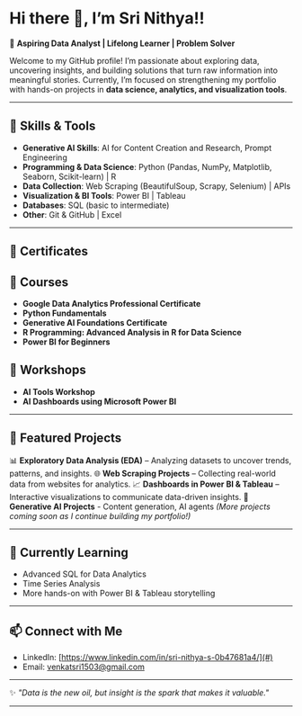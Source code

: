 
# Hi there 👋, I’m Sri Nithya!!

🎯 **Aspiring Data Analyst | Lifelong Learner | Problem Solver**

Welcome to my GitHub profile! I’m passionate about exploring data, uncovering insights, and building solutions that turn raw information into meaningful stories. Currently, I’m focused on strengthening my portfolio with hands-on projects in **data science, analytics, and visualization tools**.

---

## 🔧 Skills & Tools

* **Generative AI Skills**: AI for Content Creation and Research, Prompt Engineering
* **Programming & Data Science**: Python (Pandas, NumPy, Matplotlib, Seaborn, Scikit-learn) | R
* **Data Collection**: Web Scraping (BeautifulSoup, Scrapy, Selenium) | APIs
* **Visualization & BI Tools**: Power BI | Tableau
* **Databases**: SQL (basic to intermediate)
* **Other**: Git & GitHub | Excel

---

## 📂 Certificates

## 📂 Courses

* **Google Data Analytics Professional Certificate**
* **Python Fundamentals**
* **Generative AI Foundations Certificate**
* **R Programming: Advanced Analysis in R for Data Science**
* **Power BI for Beginners**


## 📂 Workshops  

* **AI Tools Workshop**
* **AI Dashboards using Microsoft Power BI**

---  

## 📂 Featured Projects

📊 **Exploratory Data Analysis (EDA)** – Analyzing datasets to uncover trends, patterns, and insights.
🌐 **Web Scraping Projects** – Collecting real-world data from websites for analytics.
📈 **Dashboards in Power BI & Tableau** – Interactive visualizations to communicate data-driven insights.
🔧 **Generative AI Projects** - Content generation, AI agents
*(More projects coming soon as I continue building my portfolio!)*

---

## 🌱 Currently Learning

* Advanced SQL for Data Analytics
* Time Series Analysis
* More hands-on with Power BI & Tableau storytelling

---

## 📫 Connect with Me

* LinkedIn: [https://www.linkedin.com/in/sri-nithya-s-0b47681a4/](#)
* Email: [venkatsri1503@gmail.com](#)

---

✨ *"Data is the new oil, but insight is the spark that makes it valuable."*

---


